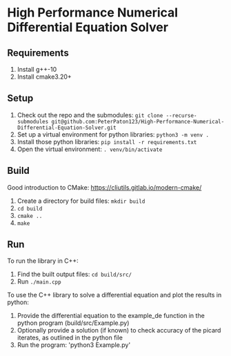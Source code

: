 # High Performance Numerical Differential Equation Solver


## Requirements
1. Install g++-10
1. Install cmake3.20+

## Setup
1. Check out the repo and the submodules: `git clone --recurse-submodules git@github.com:PeterPaton123/High-Performance-Numerical-Differential-Equation-Solver.git`
2. Set up a virtual environment for python libraries: `python3 -m venv .`
3. Install those python libraries: `pip install -r requirements.txt`
4. Open the virtual environment: `. venv/bin/activate`

## Build
Good introduction to CMake: https://cliutils.gitlab.io/modern-cmake/

1. Create a directory for build files: `mkdir build`
2. `cd build`
3. `cmake ..`
4. `make`

## Run

To run the library in C++:
1. Find the built output files: `cd build/src/`
2. Run `./main.cpp`

To use the C++ library to solve a differential equation and plot the results in python:
1. Provide the differential equation to the example_de function in the python program (build/src/Example.py)
2. Optionally provide a solution (if known) to check accuracy of the picard iterates, as outlined in the python file
3. Run the program: 'python3 Example.py'
